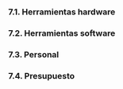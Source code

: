 ### 7.1. Herramientas hardware
### 7.2. Herramientas software
### 7.3. Personal
### 7.4. Presupuesto